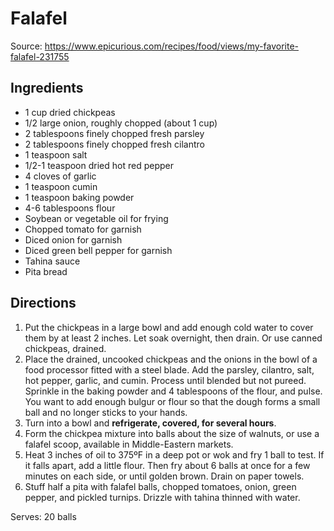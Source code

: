 # Falafel
Source: https://www.epicurious.com/recipes/food/views/my-favorite-falafel-231755

## Ingredients
- 1 cup dried chickpeas
- 1/2 large onion, roughly chopped (about 1 cup)
- 2 tablespoons finely chopped fresh parsley
- 2 tablespoons finely chopped fresh cilantro
- 1 teaspoon salt
- 1/2-1 teaspoon dried hot red pepper
- 4 cloves of garlic
- 1 teaspoon cumin
- 1 teaspoon baking powder
- 4-6 tablespoons flour
- Soybean or vegetable oil for frying
- Chopped tomato for garnish
- Diced onion for garnish
- Diced green bell pepper for garnish
- Tahina sauce
- Pita bread

## Directions
1. Put the chickpeas in a large bowl and add enough cold water to cover them by at least 2 inches. Let soak overnight, then drain. Or use canned chickpeas, drained.
2. Place the drained, uncooked chickpeas and the onions in the bowl of a food processor fitted with a steel blade. Add the parsley, cilantro, salt, hot pepper, garlic, and cumin. Process until blended but not pureed.
Sprinkle in the baking powder and 4 tablespoons of the flour, and pulse. You want to add enough bulgur or flour so that the dough forms a small ball and no longer sticks to your hands.
3. Turn into a bowl and **refrigerate, covered, for several hours**.
4. Form the chickpea mixture into balls about the size of walnuts, or use a falafel scoop, available in Middle-Eastern markets.
5. Heat 3 inches of oil to 375ºF in a deep pot or wok and fry 1 ball to test. If it falls apart, add a little flour. Then fry about 6 balls at once for a few minutes on each side, or until golden brown. Drain on paper towels.
6. Stuff half a pita with falafel balls, chopped tomatoes, onion, green pepper, and pickled turnips. Drizzle with tahina thinned with water.  

Serves: 20 balls

